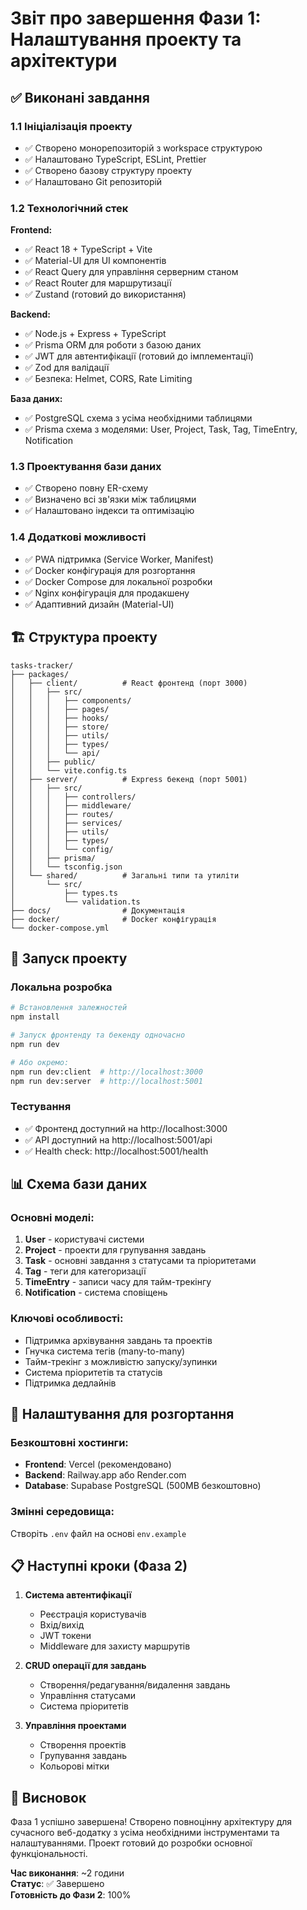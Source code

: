 # Звіт про завершення Фази 1: Налаштування проекту та архітектури

## ✅ Виконані завдання

### 1.1 Ініціалізація проекту
- ✅ Створено монорепозиторій з workspace структурою
- ✅ Налаштовано TypeScript, ESLint, Prettier
- ✅ Створено базову структуру проекту
- ✅ Налаштовано Git репозиторій

### 1.2 Технологічний стек
**Frontend:**
- ✅ React 18 + TypeScript + Vite
- ✅ Material-UI для UI компонентів
- ✅ React Query для управління серверним станом
- ✅ React Router для маршрутизації
- ✅ Zustand (готовий до використання)

**Backend:**
- ✅ Node.js + Express + TypeScript
- ✅ Prisma ORM для роботи з базою даних
- ✅ JWT для автентифікації (готовий до імплементації)
- ✅ Zod для валідації
- ✅ Безпека: Helmet, CORS, Rate Limiting

**База даних:**
- ✅ PostgreSQL схема з усіма необхідними таблицями
- ✅ Prisma схема з моделями: User, Project, Task, Tag, TimeEntry, Notification

### 1.3 Проектування бази даних
- ✅ Створено повну ER-схему
- ✅ Визначено всі зв'язки між таблицями
- ✅ Налаштовано індекси та оптимізацію

### 1.4 Додаткові можливості
- ✅ PWA підтримка (Service Worker, Manifest)
- ✅ Docker конфігурація для розгортання
- ✅ Docker Compose для локальної розробки
- ✅ Nginx конфігурація для продакшену
- ✅ Адаптивний дизайн (Material-UI)

## 🏗️ Структура проекту

```
tasks-tracker/
├── packages/
│   ├── client/          # React фронтенд (порт 3000)
│   │   ├── src/
│   │   │   ├── components/
│   │   │   ├── pages/
│   │   │   ├── hooks/
│   │   │   ├── store/
│   │   │   ├── utils/
│   │   │   ├── types/
│   │   │   └── api/
│   │   ├── public/
│   │   └── vite.config.ts
│   ├── server/          # Express бекенд (порт 5001)
│   │   ├── src/
│   │   │   ├── controllers/
│   │   │   ├── middleware/
│   │   │   ├── routes/
│   │   │   ├── services/
│   │   │   ├── utils/
│   │   │   ├── types/
│   │   │   └── config/
│   │   ├── prisma/
│   │   └── tsconfig.json
│   └── shared/          # Загальні типи та утиліти
│       └── src/
│           ├── types.ts
│           └── validation.ts
├── docs/                # Документація
├── docker/              # Docker конфігурація
└── docker-compose.yml
```

## 🚀 Запуск проекту

### Локальна розробка
```bash
# Встановлення залежностей
npm install

# Запуск фронтенду та бекенду одночасно
npm run dev

# Або окремо:
npm run dev:client  # http://localhost:3000
npm run dev:server  # http://localhost:5001
```

### Тестування
- ✅ Фронтенд доступний на http://localhost:3000
- ✅ API доступний на http://localhost:5001/api
- ✅ Health check: http://localhost:5001/health

## 📊 Схема бази даних

### Основні моделі:
1. **User** - користувачі системи
2. **Project** - проекти для групування завдань
3. **Task** - основні завдання з статусами та пріоритетами
4. **Tag** - теги для категоризації
5. **TimeEntry** - записи часу для тайм-трекінгу
6. **Notification** - система сповіщень

### Ключові особливості:
- Підтримка архівування завдань та проектів
- Гнучка система тегів (many-to-many)
- Тайм-трекінг з можливістю запуску/зупинки
- Система пріоритетів та статусів
- Підтримка дедлайнів

## 🔧 Налаштування для розгортання

### Безкоштовні хостинги:
- **Frontend**: Vercel (рекомендовано)
- **Backend**: Railway.app або Render.com
- **Database**: Supabase PostgreSQL (500MB безкоштовно)

### Змінні середовища:
Створіть `.env` файл на основі `env.example`

## 📋 Наступні кроки (Фаза 2)

1. **Система автентифікації**
   - Реєстрація користувачів
   - Вхід/вихід
   - JWT токени
   - Middleware для захисту маршрутів

2. **CRUD операції для завдань**
   - Створення/редагування/видалення завдань
   - Управління статусами
   - Система пріоритетів

3. **Управління проектами**
   - Створення проектів
   - Групування завдань
   - Кольорові мітки

## 🎯 Висновок

Фаза 1 успішно завершена! Створено повноцінну архітектуру для сучасного веб-додатку з усіма необхідними інструментами та налаштуваннями. Проект готовий до розробки основної функціональності.

**Час виконання**: ~2 години  
**Статус**: ✅ Завершено  
**Готовність до Фази 2**: 100% 